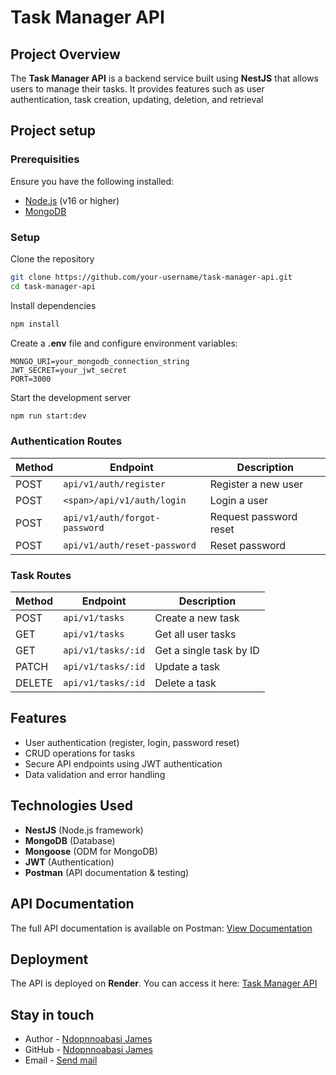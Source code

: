 # Task Manager API

## Project Overview

The **Task Manager API** is a backend service built using **NestJS** that allows users to manage their tasks. It provides features such as user authentication, task creation, updating, deletion, and retrieval[
](https://github.com/nestjs/nest)

## Project setup

### Prerequisities

Ensure you have the following installed:

* [Node.js](https://nodejs.org/ "Node.js Official Website") (v16 or higher)
* [MongoDB](https://www.mongodb.com/try/download/community "Get MongoDB")

### Setup

Clone the repository

```bash
git clone https://github.com/your-username/task-manager-api.git
cd task-manager-api
```

Install dependencies

```bash
npm install
```

Create a **.env** file and configure environment variables:

```
MONGO_URI=your_mongodb_connection_string
JWT_SECRET=your_jwt_secret
PORT=3000
```

Start the development server

```bash
npm run start:dev
```

### Authentication Routes

| Method | Endpoint                        | Description            |
| ------ | ------------------------------- | ---------------------- |
| POST   | `api/v1/auth/register`        | Register a new user    |
| POST   | `<span>/api/v1/auth/login`    | Login a user           |
| POST   | `api/v1/auth/forgot-password` | Request password reset |
| POST   | `api/v1/auth/reset-password`  | Reset password         |

### Task Routes

| Method | Endpoint             | Description             |
| ------ | -------------------- | ----------------------- |
| POST   | `api/v1/tasks`     | Create a new task       |
| GET    | `api/v1/tasks`     | Get all user tasks      |
| GET    | `api/v1/tasks/:id` | Get a single task by ID |
| PATCH  | `api/v1/tasks/:id` | Update a task           |
| DELETE | `api/v1/tasks/:id` | Delete a task           |

## Features

* User authentication (register, login, password reset)
* CRUD operations for tasks
* Secure API endpoints using JWT authentication
* Data validation and error handling

## Technologies Used

* **NestJS** (Node.js framework)
* **MongoDB** (Database)
* **Mongoose** (ODM for MongoDB)
* **JWT** (Authentication)
* **Postman** (API documentation & testing)

## API Documentation

The full API documentation is available on Postman:
[View Documentation](https://documenter.getpostman.com/view/32988679/2sAYX8Gznx " Taskmanager documentation")

## Deployment

The API is deployed on **Render**. You can access it here:
[Task Manager API](https://taskmanager-cwnq.onrender.com "Task Manager")

## Stay in touch

- Author - [Ndopnnoabasi James](https://www.linkedin.com/in/ndopnnoabasi "Author on LinkedIn")
- GitHub - [Ndopnnoabasi James](https://github.com/NdopnnoabasiJames "Author on Github")
- Email - [Send mail](ndopnnoabasijames@gmail.com "Send Email")

